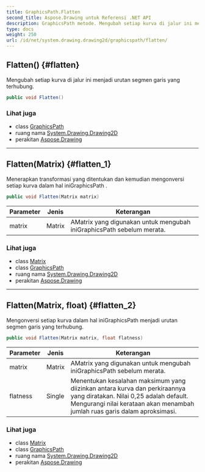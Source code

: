 ```yaml
---
title: GraphicsPath.Flatten
second_title: Aspose.Drawing untuk Referensi .NET API
description: GraphicsPath metode. Mengubah setiap kurva di jalur ini menjadi urutan segmen garis yang terhubung.
type: docs
weight: 250
url: /id/net/system.drawing.drawing2d/graphicspath/flatten/
---
```

## Flatten() {#flatten}

Mengubah setiap kurva di jalur ini menjadi urutan segmen garis yang terhubung.

```csharp
public void Flatten()
```

### Lihat juga

* class [GraphicsPath](../)
* ruang nama [System.Drawing.Drawing2D](../../graphicspath/)
* perakitan [Aspose.Drawing](../../../)

---

## Flatten(Matrix) {#flatten_1}

Menerapkan transformasi yang ditentukan dan kemudian mengonversi setiap kurva dalam hal iniGraphicsPath .

```csharp
public void Flatten(Matrix matrix)
```

| Parameter | Jenis | Keterangan |
| --- | --- | --- |
| matrix | Matrix | AMatrix yang digunakan untuk mengubah iniGraphicsPath sebelum merata. |

### Lihat juga

* class [Matrix](../../matrix/)
* class [GraphicsPath](../)
* ruang nama [System.Drawing.Drawing2D](../../graphicspath/)
* perakitan [Aspose.Drawing](../../../)

---

## Flatten(Matrix, float) {#flatten_2}

Mengonversi setiap kurva dalam hal iniGraphicsPath menjadi urutan segmen garis yang terhubung.

```csharp
public void Flatten(Matrix matrix, float flatness)
```

| Parameter | Jenis | Keterangan |
| --- | --- | --- |
| matrix | Matrix | AMatrix yang digunakan untuk mengubah iniGraphicsPath sebelum merata. |
| flatness | Single | Menentukan kesalahan maksimum yang diizinkan antara kurva dan perkiraannya yang diratakan. Nilai 0,25 adalah default. Mengurangi nilai kerataan akan menambah jumlah ruas garis dalam aproksimasi. |

### Lihat juga

* class [Matrix](../../matrix/)
* class [GraphicsPath](../)
* ruang nama [System.Drawing.Drawing2D](../../graphicspath/)
* perakitan [Aspose.Drawing](../../../)


